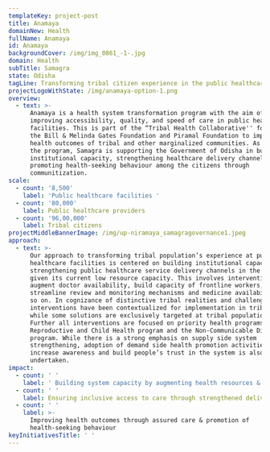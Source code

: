 ```yaml
---
templateKey: project-post
title: Anamaya
domainNew: Health
fullName: Anamaya
id: Anamaya
backgroundCover: /img/img_0861_-1-.jpg
domain: Health
subTitle: Samagra
state: Odisha
tagLine: Transforming tribal citizen experience in the public healthcare system
projectLogoWithState: /img/anamaya-option-1.png
overview:
  - text: >-
      Anamaya is a health system transformation program with the aim of
      improving accessibility, quality, and speed of care in public healthcare
      facilities. This is part of the “Tribal Health Collaborative'' formed by
      the Bill & Melinda Gates Foundation and Piramal Foundation to improve
      health outcomes of tribal and other marginalized communities. As part of
      the program, Samagra is supporting the Government of Odisha in building
      institutional capacity, strengthening healthcare delivery channels, and
      promoting health-seeking behaviour among the citizens through
      communitization.
scale:
  - count: '8,500'
    label: 'Public healthcare facilities '
  - count: '80,000'
    label: Public healthcare providers
  - count: '96,00,000'
    label: Tribal citizens
projectMiddleBannerImage: /img/up-niramaya_samagragovernance1.jpeg
approach:
  - text: >-
      Our approach to transforming tribal population’s experience at public
      healthcare facilities is centered on building institutional capacity, and
      strengthening public healthcare service delivery channels in the system
      given its current low resource capacity. This involves interventions to
      augment doctor availability, build capacity of frontline workers,
      streamline review and monitoring mechanisms and medicine availability and
      so on. In cognizance of distinctive tribal realities and challenges,
      interventions have been contextualized for implementation in tribal areas
      while some solutions are exclusively targeted at tribal population.
      Further all interventions are focused on priority health programs like the
      Reproductive and Child Health program and the Non-Communicable Diseases
      program. While there is a strong emphasis on supply side system
      strengthening, adoption of demand side health promotion activities to
      increase awareness and build people’s trust in the system is also being
      undertaken.
impact:
  - count: ' '
    label: ' Building system capacity by augmenting health resources & enforcing accountability'
  - count: ' '
    label: Ensuring inclusive access to care through strengthened delivery channels
  - count: ' '
    label: >-
      Improving health outcomes through assured care & promotion of
      health-seeking behaviour
keyInitiativesTitle: ' '
---
```


